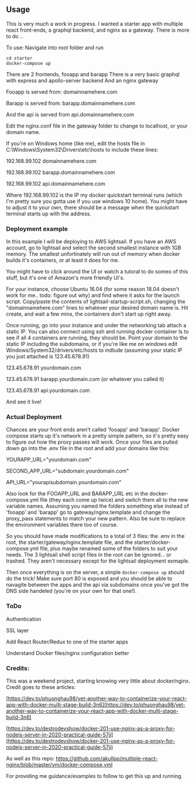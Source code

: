 ## Usage
This is very much a work in progress. I wanted a starter app with multiple react front-ends, a graphql backend, and nginx as a gateway.  There is more to do .. 

To use: Navigate into root folder and run 
```
cd starter
docker-compose up
```
There are 2 frontends, fooapp and barapp
There is a very basic graphql with express and apollo-server backend
And an nginx gateway

Fooapp is served from: domainnamehere.com

Barapp is served from: barapp.domainnamehere.com

And the api is served from api.domainnamehere.com

Edit the nginx.conf file in the gateway folder to change to localhost, or your domain name. 

If you're on Windows home (like me), edit the hosts file in C:\Windows\System32\Drivers\etc\hosts to include these lines:

192.168.99.102 domainnamehere.com

192.168.99.102 barapp.domainnamehere.com

192.168.99.102 api.domainnamehere.com

Where 192.168.99.102 is the IP my docker quickstart terminal runs (which I'm pretty sure you gotta use if you use windows 10 home). You might have to adjust it to your own, there should be a message when the quickstart terminal starts up with the address. 

### Deployment example 

In this example I will be deploying to AWS lightsail. If you have an AWS account, go to lightsail and select the second smallest instance with 1GB memory. The smallest unfortinately will run out of memory when docker builds it's containers, or at least it does for me.

You might have to click around the UI or watch a tutoral to do someo of this stuff, but it's one of Amazon's more friendly UI's.

For your instance, choose Ubuntu 16.04 (for some reason 18.04 doesn't work for me.. todo: figure out why) and find where it asks for the launch script. Copy/paste the contents of lightsail-startup-script.sh, changing the "domainnamehere.com" lines to whatever your desired domain name is. Hit create, and wait a few mins, the containers don't start up right away.

Once running, go into your instance and under the networking tab attach a static IP. You can also connect using ssh and running docker container ls to see if all 4 containers are running, they should be. Point your domain to the static IP including the subdomains, or if you're like me on windows edit Windows/System32/drivers/etc/hosts to indlude (assuming your static IP you just attached is 123.45.678.91)

123.45.678.91 yourdomain.com

123.45.678.91 barapp.yourdomain.com (or whatever you called it)

123.45.678.91 api.yourdomain.com

And see it live! 

### Actual Deployment

Chances are your front ends aren't called 'fooapp' and 'barapp'. Docker compose starts up it's network in a pretty simple pattern, so it's pretty easy to figure out how the proxy passes will work. Once your files are pulled down go into the .env file in the root and add your domains like this:

YOURAPP_URL="yourdomain.com"

SECOND_APP_URL="subdomain.yourdomain.com"

API_URL="yourapisubdomain.yourdomain.com" 

Also look for the FOOAPP_URL and BARAPP_URL etc in the docker-compose.yml file (they each come up twice) and switch them all to the new variable names. Assuming you named the folders something else instead of 'fooapp' and 'barapp' go to gateway/nginx.template and change the proxy_pass statements to match your new pattern. Also be sure to replace the environment variables there too of course. 

So you should have made modifications to a total of 3 files: the .env in the root, the starter/gateway/nginx.template file, and the starter/docker-compose.yml file, plus maybe renamed some of the folders to suit your needs. The 3 lightsail shell script files in the root can be ignored... or trashed. They aren't necessary except for the lightsail deployment exmaple. 

Then once everything is on the server, a simple ```docker-compose up``` should do the trick! Make sure port 80 is exposed and you should be able to navagite between the apps and the api via subdomains once you've got the DNS side handeled (you're on your own for that one!).


### ToDo 

Authentication

SSL layer

Add React Router/Redux to one of the starter apps

Understand Docker files/nginx configuration better

### Credits:
This was a weekend project, starting knowing very little about docker/nginx. Credit goes to these articles: 

[https://dev.to/phuonghau98/yet-another-way-to-containerize-your-react-app-with-docker-multi-stage-build-3n6](https://dev.to/phuonghau98/yet-another-way-to-containerize-your-react-app-with-docker-multi-stage-build-3n6)

[https://dev.to/destrodevshow/docker-201-use-nginx-as-a-proxy-for-nodejs-server-in-2020-practical-guide-57ji](https://dev.to/destrodevshow/docker-201-use-nginx-as-a-proxy-for-nodejs-server-in-2020-practical-guide-57ji)

As well as this repo: https://github.com/akullpp/multiple-react-nginx/blob/master/vm/docker-compose.yml

For providing me guidance/examples to follow to get this up and running.
